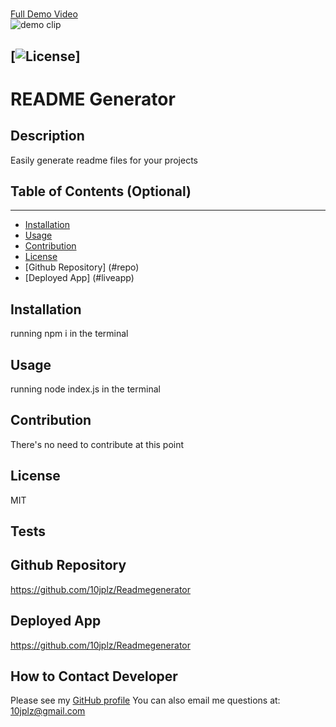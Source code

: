 #  
  [Full Demo Video](https://drive.google.com/file/d/1fm8SS9PNGAri6Jak_gKp4NiSAkgfvniR/view)  
  ![demo clip](https://github.com/10jplz/Readmegenerator/blob/main/Demo.gif)

  [![License](https://img.shields.io/badge/License-MIT-yellow.svg)]
  ----
  # README Generator

  ## Description 

  Easily generate readme files for your projects

  ## Table of Contents (Optional)
  ----
  * [Installation](#installation)
  * [Usage](#usage)
  * [Contribution](#contribution)
  * [License](#license)
  * [Github Repository] (#repo)
  * [Deployed App] (#liveapp)

  ## Installation 

  running npm i in the terminal 

  ## Usage

  running node index.js in the terminal

  ## Contribution

  There's no need to contribute at this point

  ## License

  MIT

  ## Tests
   

   ## Github Repository

   https://github.com/10jplz/Readmegenerator

   ## Deployed App
   
   https://github.com/10jplz/Readmegenerator

  ## How to Contact Developer


  Please see my [GitHub profile](https://github.com/10jplz@gmail.com)
  You can also email me questions at: 10jplz@gmail.com



